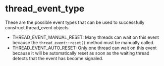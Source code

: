 # thread_event_type
These are the possible event types that can be used to successfully construct thread_event objects.
* THREAD_EVENT_MANUAL_RESET: Many threads can wait on this event because the `thread_event::reset()` method must be manually called.
* THREAD_EVENT_AUTO_RESET: Only one thread can wait on this event because it will be automatically reset as soon as the waiting thread detects that the event has become signaled.
